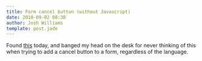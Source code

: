```yaml
---
title: Form cancel button (without Javascript)
date: 2010-09-02 08:38
author: Josh Williams
template: post.jade
---
```

Found [this](http://rubypond.com/blog/capturing-a-form-cancel) today, and
banged my head on the desk for never thinking of this when trying to add a
cancel button to a form, regardless of the language.
